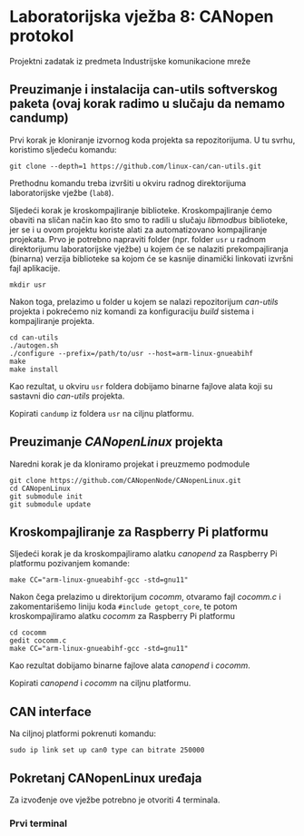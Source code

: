 # Laboratorijska vježba 8: CANopen protokol

Projektni zadatak iz predmeta Industrijske komunikacione mreže

## Preuzimanje i instalacija can-utils softverskog paketa (ovaj korak radimo u slučaju da nemamo candump)

<p>
  Prvi korak je kloniranje izvornog koda projekta sa repozitorijuma. U tu svrhu, koristimo sljedeću komandu:

    git clone --depth=1 https://github.com/linux-can/can-utils.git
  
Prethodnu komandu treba izvršiti u okviru radnog direktorijuma laboratorijske vježbe (`lab8`).

Sljedeći korak je kroskompajliranje biblioteke. Kroskompajliranje ćemo obaviti na sličan način kao što smo to radili u slučaju *libmodbus* biblioteke, jer se i u ovom projektu koriste alati za automatizovano kompajliranje projekata. Prvo je potrebno napraviti folder (npr. folder `usr` u radnom direktorijumu laboratorijske vježbe) u kojem će se nalaziti prekompajliranja (binarna) verzija biblioteke sa kojom će se kasnije dinamički linkovati izvršni fajl aplikacije.

    mkdir usr
Nakon toga, prelazimo u folder u kojem se nalazi repozitorijum *can-utils* projekta i pokrećemo niz komandi za konfiguraciju *build* sistema i kompajliranje projekta.

    cd can-utils
    ./autogen.sh
    ./configure --prefix=/path/to/usr --host=arm-linux-gnueabihf
    make
    make install
  
Kao rezultat, u okviru `usr` foldera dobijamo binarne fajlove alata koji su sastavni dio *can-utils* projekta.

Kopirati `candump` iz foldera `usr` na ciljnu platformu.
<p/>

## Preuzimanje *CANopenLinux* projekta

Naredni korak je da kloniramo projekat i preuzmemo podmodule

    git clone https://github.com/CANopenNode/CANopenLinux.git
    cd CANopenLinux
    git submodule init
    git submodule update
    
## Kroskompajliranje za Raspberry Pi platformu

Sljedeći korak je da kroskompajliramo alatku *canopend* za Raspberry Pi platformu pozivanjem komande:

    make CC="arm-linux-gnueabihf-gcc -std=gnu11"

Nakon čega prelazimo u direktorijum *cocomm*, otvaramo fajl *cocomm.c* i zakomentarišemo liniju koda `#include getopt_core`, te potom kroskompajliramo alatku *cocomm* za Raspberry Pi platformu

    cd cocomm
    gedit cocomm.c
    make CC="arm-linux-gnueabihf-gcc -std=gnu11"

Kao rezultat dobijamo binarne fajlove alata *canopend* i *cocomm*.

Kopirati *canopend* i *cocomm* na ciljnu platformu.

## CAN interface

Na ciljnoj platformi pokrenuti komandu:

    sudo ip link set up can0 type can bitrate 250000
    
## Pokretanj CANopenLinux uređaja

Za izvođenje ove vježbe potrebno je otvoriti 4 terminala.

### Prvi terminal
